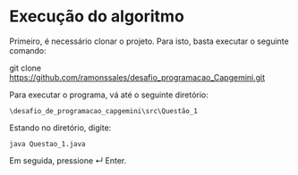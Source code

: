 # Execução do algoritmo

Primeiro, é necessário clonar o projeto. Para isto, basta executar o seguinte comando:

git clone https://github.com/ramonssales/desafio_programacao_Capgemini.git

Para executar o programa, vá até o seguinte diretório:

`\desafio_de_programacao_capgemini\src\Questão_1`

Estando no diretório, digite:

`java Questao_1.java` 

Em seguida, pressione ↵ Enter.
